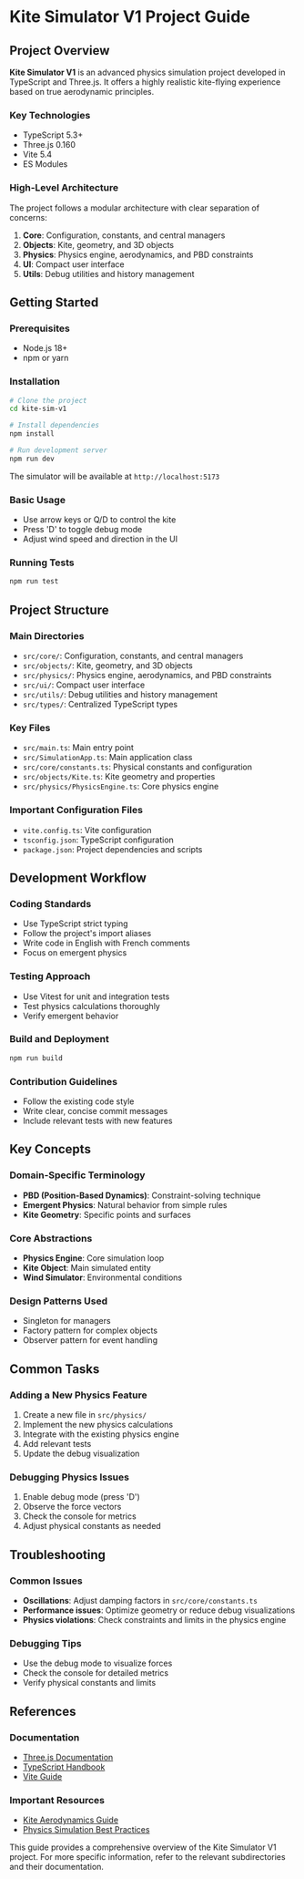 # Kite Simulator V1 Project Guide

## Project Overview

**Kite Simulator V1** is an advanced physics simulation project developed in TypeScript and Three.js. It offers a highly realistic kite-flying experience based on true aerodynamic principles.

### Key Technologies
- TypeScript 5.3+
- Three.js 0.160
- Vite 5.4
- ES Modules

### High-Level Architecture
The project follows a modular architecture with clear separation of concerns:

1. **Core**: Configuration, constants, and central managers
2. **Objects**: Kite, geometry, and 3D objects
3. **Physics**: Physics engine, aerodynamics, and PBD constraints
4. **UI**: Compact user interface
5. **Utils**: Debug utilities and history management

## Getting Started

### Prerequisites
- Node.js 18+
- npm or yarn

### Installation
```bash
# Clone the project
cd kite-sim-v1

# Install dependencies
npm install

# Run development server
npm run dev
```

The simulator will be available at `http://localhost:5173`

### Basic Usage
- Use arrow keys or Q/D to control the kite
- Press 'D' to toggle debug mode
- Adjust wind speed and direction in the UI

### Running Tests
```bash
npm run test
```

## Project Structure

### Main Directories
- `src/core/`: Configuration, constants, and central managers
- `src/objects/`: Kite, geometry, and 3D objects
- `src/physics/`: Physics engine, aerodynamics, and PBD constraints
- `src/ui/`: Compact user interface
- `src/utils/`: Debug utilities and history management
- `src/types/`: Centralized TypeScript types

### Key Files
- `src/main.ts`: Main entry point
- `src/SimulationApp.ts`: Main application class
- `src/core/constants.ts`: Physical constants and configuration
- `src/objects/Kite.ts`: Kite geometry and properties
- `src/physics/PhysicsEngine.ts`: Core physics engine

### Important Configuration Files
- `vite.config.ts`: Vite configuration
- `tsconfig.json`: TypeScript configuration
- `package.json`: Project dependencies and scripts

## Development Workflow

### Coding Standards
- Use TypeScript strict typing
- Follow the project's import aliases
- Write code in English with French comments
- Focus on emergent physics

### Testing Approach
- Use Vitest for unit and integration tests
- Test physics calculations thoroughly
- Verify emergent behavior

### Build and Deployment
```bash
npm run build
```

### Contribution Guidelines
- Follow the existing code style
- Write clear, concise commit messages
- Include relevant tests with new features

## Key Concepts

### Domain-Specific Terminology
- **PBD (Position-Based Dynamics)**: Constraint-solving technique
- **Emergent Physics**: Natural behavior from simple rules
- **Kite Geometry**: Specific points and surfaces

### Core Abstractions
- **Physics Engine**: Core simulation loop
- **Kite Object**: Main simulated entity
- **Wind Simulator**: Environmental conditions

### Design Patterns Used
- Singleton for managers
- Factory pattern for complex objects
- Observer pattern for event handling

## Common Tasks

### Adding a New Physics Feature
1. Create a new file in `src/physics/`
2. Implement the new physics calculations
3. Integrate with the existing physics engine
4. Add relevant tests
5. Update the debug visualization

### Debugging Physics Issues
1. Enable debug mode (press 'D')
2. Observe the force vectors
3. Check the console for metrics
4. Adjust physical constants as needed

## Troubleshooting

### Common Issues
- **Oscillations**: Adjust damping factors in `src/core/constants.ts`
- **Performance issues**: Optimize geometry or reduce debug visualizations
- **Physics violations**: Check constraints and limits in the physics engine

### Debugging Tips
- Use the debug mode to visualize forces
- Check the console for detailed metrics
- Verify physical constants and limits

## References

### Documentation
- [Three.js Documentation](https://threejs.org/docs/)
- [TypeScript Handbook](https://www.typescriptlang.org/docs/)
- [Vite Guide](https://vitejs.dev/guide/)

### Important Resources
- [Kite Aerodynamics Guide](https://example.com/kite-aerodynamics)
- [Physics Simulation Best Practices](https://example.com/physics-simulation)

This guide provides a comprehensive overview of the Kite Simulator V1 project. For more specific information, refer to the relevant subdirectories and their documentation.